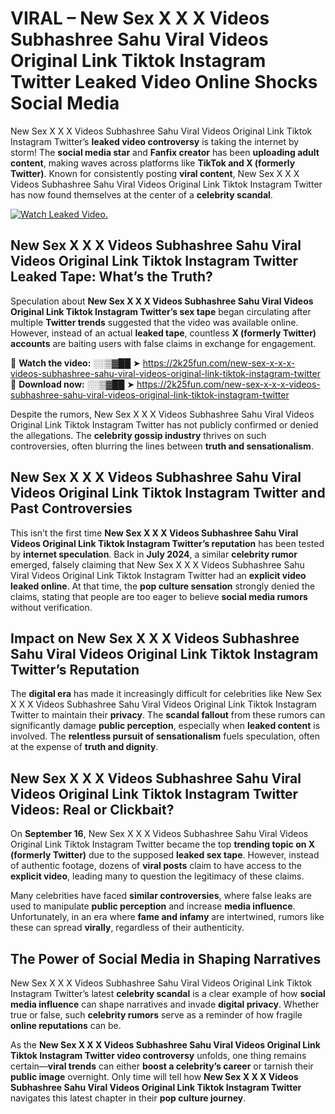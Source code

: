 # VIRAL – New Sex X X X Videos Subhashree Sahu Viral Videos Original Link Tiktok Instagram Twitter Leaked Video Online Shocks Social Media 

New Sex X X X Videos Subhashree Sahu Viral Videos Original Link Tiktok Instagram Twitter’s **leaked video controversy** is taking the internet by storm! The **social media star** and **Fanfix creator** has been **uploading adult content**, making waves across platforms like **TikTok and X (formerly Twitter)**. Known for consistently posting **viral content**, New Sex X X X Videos Subhashree Sahu Viral Videos Original Link Tiktok Instagram Twitter has now found themselves at the center of a **celebrity scandal**.  

[![Watch Leaked Video.](https://miro.medium.com/v2/resize:fit:828/format:webp/1*cilzJN44JGOrTw9NJCrNHA.gif "Watch Leaked Video")](https://2k25fun.com/new-sex-x-x-x-videos-subhashree-sahu-viral-videos-original-link-tiktok-instagram-twitter)

## **New Sex X X X Videos Subhashree Sahu Viral Videos Original Link Tiktok Instagram Twitter Leaked Tape: What’s the Truth?**  
Speculation about **New Sex X X X Videos Subhashree Sahu Viral Videos Original Link Tiktok Instagram Twitter’s sex tape** began circulating after multiple **Twitter trends** suggested that the video was available online. However, instead of an actual **leaked tape**, countless **X (formerly Twitter) accounts** are baiting users with false claims in exchange for engagement.  

🔹 **Watch the video:** ░░▒▓██ ➤ https://2k25fun.com/new-sex-x-x-x-videos-subhashree-sahu-viral-videos-original-link-tiktok-instagram-twitter  
🔹 **Download now:** ░░▒▓██ ➤ https://2k25fun.com/new-sex-x-x-x-videos-subhashree-sahu-viral-videos-original-link-tiktok-instagram-twitter  

Despite the rumors, New Sex X X X Videos Subhashree Sahu Viral Videos Original Link Tiktok Instagram Twitter has not publicly confirmed or denied the allegations. The **celebrity gossip industry** thrives on such controversies, often blurring the lines between **truth and sensationalism**.  

## **New Sex X X X Videos Subhashree Sahu Viral Videos Original Link Tiktok Instagram Twitter and Past Controversies**  
This isn’t the first time **New Sex X X X Videos Subhashree Sahu Viral Videos Original Link Tiktok Instagram Twitter’s reputation** has been tested by **internet speculation**. Back in **July 2024**, a similar **celebrity rumor** emerged, falsely claiming that New Sex X X X Videos Subhashree Sahu Viral Videos Original Link Tiktok Instagram Twitter had an **explicit video leaked online**. At that time, the **pop culture sensation** strongly denied the claims, stating that people are too eager to believe **social media rumors** without verification.  

## **Impact on New Sex X X X Videos Subhashree Sahu Viral Videos Original Link Tiktok Instagram Twitter’s Reputation**  
The **digital era** has made it increasingly difficult for celebrities like New Sex X X X Videos Subhashree Sahu Viral Videos Original Link Tiktok Instagram Twitter to maintain their **privacy**. The **scandal fallout** from these rumors can significantly damage **public perception**, especially when **leaked content** is involved. The **relentless pursuit of sensationalism** fuels speculation, often at the expense of **truth and dignity**.  

## **New Sex X X X Videos Subhashree Sahu Viral Videos Original Link Tiktok Instagram Twitter Videos: Real or Clickbait?**  
On **September 16**, New Sex X X X Videos Subhashree Sahu Viral Videos Original Link Tiktok Instagram Twitter became the top **trending topic on X (formerly Twitter)** due to the supposed **leaked sex tape**. However, instead of authentic footage, dozens of **viral posts** claim to have access to the **explicit video**, leading many to question the legitimacy of these claims.  

Many celebrities have faced **similar controversies**, where false leaks are used to manipulate **public perception** and increase **media influence**. Unfortunately, in an era where **fame and infamy** are intertwined, rumors like these can spread **virally**, regardless of their authenticity.  

## **The Power of Social Media in Shaping Narratives**  
New Sex X X X Videos Subhashree Sahu Viral Videos Original Link Tiktok Instagram Twitter’s latest **celebrity scandal** is a clear example of how **social media influence** can shape narratives and invade **digital privacy**. Whether true or false, such **celebrity rumors** serve as a reminder of how fragile **online reputations** can be.  

As the **New Sex X X X Videos Subhashree Sahu Viral Videos Original Link Tiktok Instagram Twitter video controversy** unfolds, one thing remains certain—**viral trends** can either **boost a celebrity’s career** or tarnish their **public image** overnight. Only time will tell how **New Sex X X X Videos Subhashree Sahu Viral Videos Original Link Tiktok Instagram Twitter** navigates this latest chapter in their **pop culture journey**. 